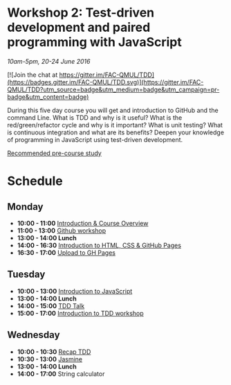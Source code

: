 # Workshop 2: Test-driven development and paired programming with JavaScript

*10am-5pm, 20-24 June 2016*
 
[![Join the chat at https://gitter.im/FAC-QMUL/TDD](https://badges.gitter.im/FAC-QMUL/TDD.svg)](https://gitter.im/FAC-QMUL/TDD?utm_source=badge&utm_medium=badge&utm_campaign=pr-badge&utm_content=badge)

During this five day course you will get and introduction to GitHub and the command Line. What is TDD and why is it useful? What is the red/green/refactor cycle and why is it important? What is unit testing? What is continuous integration and what are its benefits? Deepen your knowledge of programming in JavaScript using test-driven development.

[Recommended pre-course study](https://github.com/foundersandcoders/courses/blob/master/qmul.md)


# Schedule  
## Monday  
- **10:00 - 11:00** [Introduction & Course Overview](https://docs.google.com/presentation/d/1cp7-GmmI8k4YhciqDfgjn-IsJQd-lrPuXClR9CbUzdI/edit?pref=2&pli=1#slide=id.g135bbe45fb_0_2)
- **11:00 - 13:00** [Github workshop](https://github.com/FAC-QMUL/APIs/blob/master/GitWorkshop.pdf)
- **13:00 - 14:00 Lunch**  
- **14:00 - 16:30** [Introduction to HTML, CSS & GitHub Pages](https://docs.google.com/presentation/d/1ktT9JyoyMVY7Q5rCRlKyXqRjFb5f-w5R-nLaIuW0ZgU/edit?usp=sharing) 
- **16:30 - 17:00** [Upload to GH Pages](https://pages.github.com/)


## Tuesday  
- **10:00 - 13:00** [Introduction to JavaScript](https://docs.google.com/presentation/d/1NNVIEdNtfRocjIZ1fQC6fsCmHrUXeQGZow6HldzEzT8/edit#slide=id.g1461ece9d0_1_41) 
- **13:00 - 14:00 Lunch**  
- **14:00 - 15:00** [TDD Talk](https://github.com/FAC-QMUL/TDD/tree/master/TDD/TDD)
- **15:00 - 17:00** [Introduction to TDD workshop](https://github.com/FAC-QMUL/TDD/blob/master/introduction-tdd-workshop.md)


## Wednesday  
- **10:00 - 10:30** [Recap TDD](https://github.com/FAC-QMUL/TDD/tree/master/TDD/TDD) 
- **10:30 - 13:00** [Jasmine](http://www.slideshare.net/MireiaSangalo/jasmine-behaviourdriven-development)
- **13:00 - 14:00 Lunch**  
- **14:00 - 17:00** String calculator
